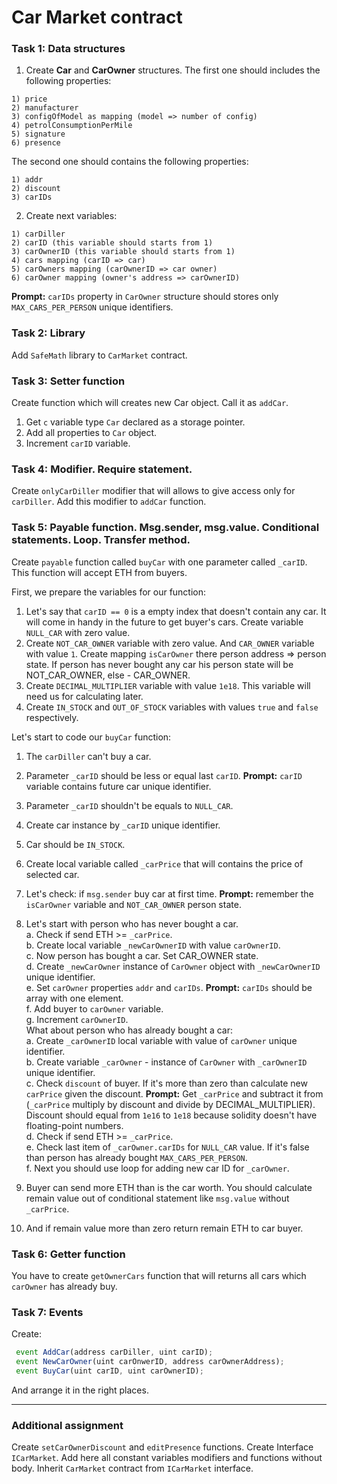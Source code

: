 # Car Market contract
### Task 1: Data structures
1. Create **Car** and **CarOwner** structures.
The first one should includes the following properties:
```
1) price
2) manufacturer
3) configOfModel as mapping (model => number of config)
4) petrolConsumptionPerMile
5) signature
6) presence
```
The second one should contains the following properties:
```
1) addr
2) discount
3) carIDs
```
2. Create next variables:
```
1) carDiller
2) carID (this variable should starts from 1)
3) carOwnerID (this variable should starts from 1)
4) cars mapping (carID => car)
5) carOwners mapping (carOwnerID => car owner)
6) carOwner mapping (owner's address => carOwnerID)
```
**Prompt:** `carIDs` property in `CarOwner` structure should stores only `MAX_CARS_PER_PERSON` unique identifiers.
### Task 2: Library
Add `SafeMath` library to `CarMarket` contract.
### Task 3: Setter function
Create function which will creates new Car object. Call it as `addCar`.
1. Get `c` variable type `Car` declared as a storage pointer.
2. Add all properties to `Car` object.
3. Increment `carID` variable.
### Task 4: Modifier. Require statement.
Create `onlyCarDiller` modifier that will allows to give access only for `carDiller`.
Add this modifier to `addCar` function.
### Task 5: Payable function. Msg.sender, msg.value. Conditional statements. Loop. Transfer method.
Create `payable` function called `buyCar` with one parameter called `_carID`. This function will accept ETH from buyers.

First, we prepare the variables for our function:
1. Let's say that `carID == 0` is a empty index that doesn't contain any car. It will come in handy in the future to get buyer's cars. Create variable `NULL_CAR` with zero value.
2. Create `NOT_CAR_OWNER` variable with zero value.
   And `CAR_OWNER` variable with value `1`.
   Create mapping `isCarOwner` there person address => person state.
   If person has never bought any car his person state will be NOT_CAR_OWNER, else - CAR_OWNER.
3. Create `DECIMAL_MULTIPLIER` variable with value `1e18`. This variable will need us for calculating later.
4. Create `IN_STOCK` and `OUT_OF_STOCK` variables with values `true` and `false` respectively.

Let's start to code our `buyCar` function:
1. The `carDiller` can't buy a car.
2. Parameter `_carID` should be less or equal last `carID`.
**Prompt:** `carID` variable contains future car unique identifier.
3. Parameter `_carID` shouldn't be equals to `NULL_CAR`.
4. Create car instance by `_carID` unique identifier.
5. Car should be `IN_STOCK`.
6. Create local variable called `_carPrice` that will contains the price of selected car.
7. Let's check: if `msg.sender` buy car at first time.
**Prompt:** remember the `isCarOwner` variable and `NOT_CAR_OWNER` person state.

8. Let's start with person who has never bought a car.   
a. Check if send ETH >= `_carPrice`.   
b. Create local variable `_newCarOwnerID` with value `carOwnerID`.  
c. Now person has bought a car. Set CAR_OWNER state.  
d. Create `_newCarOwner` instance of `CarOwner` object with `_newCarOwnerID` unique identifier.  
e. Set `carOwner` properties `addr` and `carIDs`. **Prompt:** `carIDs` should be array with one element.  
f. Add buyer to `carOwner` variable.  
g. Increment `carOwnerID`.  
What about person who has already bought a car:  
a. Create `_carOwnerID` local variable with value of `carOwner` unique identifier.  
b. Create variable `_carOwner` - instance of `CarOwner` with `_carOwnerID` unique identifier.  
c. Check `discount` of buyer. If it's more than zero than calculate new `carPrice` given the discount. **Prompt:** Get `_carPrice` and subtract it from (`_carPrice` multiply by discount and divide by DECIMAL_MULTIPLIER). Discount should equal from `1e16` to `1e18` because solidity doesn't have floating-point numbers.  
d. Check if send ETH >= `_carPrice`.  
e. Check last item of `_carOwner.carIDs` for `NULL_CAR` value. If it's false than person has already bought `MAX_CARS_PER_PERSON`.  
f. Next you should use loop for adding new car ID for `_carOwner`.  

9. Buyer can send more ETH than is the car worth. You should calculate remain value out of conditional statement like `msg.value` without `_carPrice`.  
10. And if remain value more than zero return remain ETH to car buyer.  

### Task 6: Getter function
You have to create `getOwnerCars` function that will returns all cars which `carOwner` has already buy.

### Task 7: Events
Create:
```javascript
 event AddCar(address carDiller, uint carID);
 event NewCarOwner(uint carOnwerID, address carOwnerAddress);
 event BuyCar(uint carID, uint carOwnerID);
```
And arrange it in the right places.

___

### Additional assignment
Create `setCarOwnerDiscount` and `editPresence` functions.
Create Interface `ICarMarket`.
Add here all constant variables modifiers and functions without body.
Inherit `CarMarket` contract from `ICarMarket` interface.

